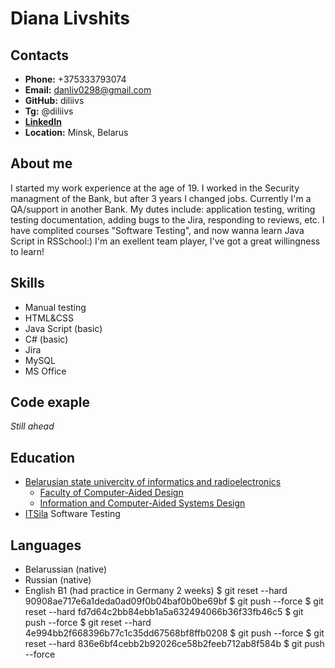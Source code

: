 # Diana Livshits
## Contacts
+ **Phone:** +375333793074
+ **Email:** danliv0298@gmail.com
+ **GitHub:** diliivs
+ **Tg:** @diliivs
+ **[LinkedIn](https://www.linkedin.com/in/diana-livshits-67a1b6215 )**
+ **Location:** Minsk, Belarus
## About me
I started my work experience at the age of 19. I worked in the Security managment of the Bank, but after 3 years I changed jobs. 
Currently I'm a QA/support in another Bank. My dutes include: application testing, writing testing documentation, adding bugs to the Jira, responding to reviews, etc.
I have complited courses "Software Testing", and now wanna learn Java Script in RSSchool:) I'm an exellent team player, I've got a great willingness to learn!
## Skills
+ Manual testing
+ HTML&CSS
+ Java Script (basic)
+ C# (basic)
+ Jira
+ MySQL
+ MS Office
## Code exaple 
*Still ahead*
## Education
+ [Belarusian state univercity of informatics and radioelectronics](https://www.bsuir.by/)
   + 	[Faculty of Computer-Aided Design](https://www.bsuir.by/en/faculty-of-computer-aided-design)
     + 	[Information and Computer-Aided Systems Design](https://www.bsuir.by/en/academic-department-information-and-computer-aided-systems-design)
+ [ITSila](http://itsila.com/) Software Testing
## Languages
+ Belarussian (native)
+ Russian (native)
+ English B1 (had practice in Germany 2 weeks)
$ git reset --hard 90908ae717e6a1deda0ad09f0b04baf0b0be69bf 
$ git push --force
$ git reset --hard fd7d64c2bb84ebb1a5a632494066b36f33fb46c5
$ git push --force
$ git reset --hard 4e994bb2f668396b77c1c35dd67568bf8ffb0208
$ git push --force
$ git reset --hard 836e6bf4cebb2b92026ce58b2feeb712ab8f584b
$ git push --force
